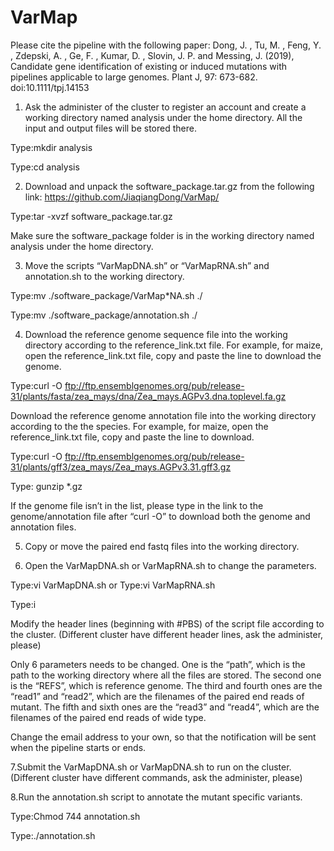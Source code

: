 # VarMap

Please cite the pipeline with the following paper:
Dong, J. , Tu, M. , Feng, Y. , Zdepski, A. , Ge, F. , Kumar, D. , Slovin, J. P. and Messing, J. (2019), Candidate gene identification of existing or induced mutations with pipelines applicable to large genomes. Plant J, 97: 673-682. doi:10.1111/tpj.14153

1. Ask the administer of the cluster to register an account and create a working directory named analysis under the home directory. All the input and output files will be stored there. 

Type:mkdir analysis

Type:cd analysis

2. Download and unpack the software_package.tar.gz from the following link:
https://github.com/JiaqiangDong/VarMap/

Type:tar -xvzf software_package.tar.gz

Make sure the software_package folder is in the working directory named analysis under the home directory.

3. Move the scripts “VarMapDNA.sh” or “VarMapRNA.sh” and annotation.sh to the working directory.

Type:mv ./software_package/VarMap*NA.sh ./

Type:mv ./software_package/annotation.sh ./

4. Download the reference genome sequence file into the working directory according to the reference_link.txt file. For example, for maize, open the reference_link.txt file, copy and paste the line to download the genome.

Type:curl -O ftp://ftp.ensemblgenomes.org/pub/release-31/plants/fasta/zea_mays/dna/Zea_mays.AGPv3.dna.toplevel.fa.gz

Download the reference genome annotation file into the working directory according to the the species. For example, for maize, open the reference_link.txt file, copy and paste the line to download.

Type:curl -O ftp://ftp.ensemblgenomes.org/pub/release-31/plants/gff3/zea_mays/Zea_mays.AGPv3.31.gff3.gz

Type: gunzip *.gz
 
If the genome file isn’t in the list, please type in the link to the genome/annotation file after “curl -O” to download both the genome and annotation files.
 
5. Copy or move the paired end fastq files into the working directory. 

6. Open the VarMapDNA.sh or VarMapRNA.sh to change the parameters.

Type:vi VarMapDNA.sh
or
Type:vi VarMapRNA.sh

Type:i

Modify the header lines (beginning with #PBS) of the script file according to the cluster. (Different cluster have different header lines, ask the administer, please)

Only 6 parameters needs to be changed. One is the “path”, which is the path to the working directory where all the files are stored. The second one is the “REFS”, which is reference genome. The third and fourth ones are the “read1” and “read2”, which are the filenames of the paired end reads of mutant. The fifth and sixth ones are the “read3” and “read4”, which are the filenames of the paired end reads of wide type.

Change the email address to your own, so that the notification will be sent when the pipeline starts or ends.

7.Submit the VarMapDNA.sh or VarMapDNA.sh to run on the cluster. (Different cluster have different commands, ask the administer, please)

8.Run the annotation.sh script to annotate the mutant specific variants. 

Type:Chmod 744 annotation.sh

Type:./annotation.sh
